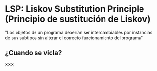 # LSP: Liskov Substitution Principle (Principio de sustitución de Liskov)

"Los objetos de un programa deberían ser intercambiables por instancias de sus subtipos sin alterar el correcto funcionamiento del programa"

## ¿Cuando se viola?

XXX